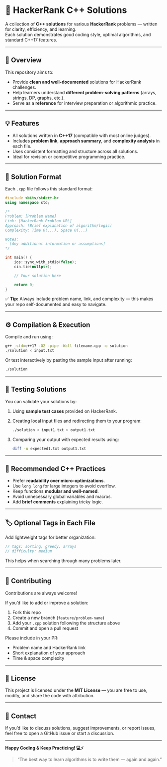# 🧠 HackerRank C++ Solutions

A collection of **C++ solutions** for various **HackerRank** problems — written for clarity, efficiency, and learning.  
Each solution demonstrates good coding style, optimal algorithms, and standard C++17 features.

---

## 🚀 Overview

This repository aims to:

- Provide **clean and well-documented** solutions for HackerRank challenges.  
- Help learners understand **different problem-solving patterns** (arrays, strings, DP, graphs, etc.).  
- Serve as a **reference** for interview preparation or algorithmic practice.

---

## 💡 Features

- All solutions written in **C++17** (compatible with most online judges).  
- Includes **problem link**, **approach summary**, and **complexity analysis** in each file.  
- Uses consistent formatting and structure across all solutions.  
- Ideal for revision or competitive programming practice.

---

## 🧩 Solution Format

Each `.cpp` file follows this standard format:

```cpp
#include <bits/stdc++.h>
using namespace std;

/*
Problem: [Problem Name]
Link: [HackerRank Problem URL]
Approach: [Brief explanation of algorithm/logic]
Complexity: Time O(...), Space O(...)

Notes:
- [Any additional information or assumptions]
*/

int main() {
    ios::sync_with_stdio(false);
    cin.tie(nullptr);

    // Your solution here

    return 0;
}
```

✅ **Tip:** Always include problem name, link, and complexity — this makes your repo self-documented and easy to navigate.

---

## ⚙️ Compilation & Execution

Compile and run using:

```bash
g++ -std=c++17 -O2 -pipe -Wall filename.cpp -o solution
./solution < input.txt
```

Or test interactively by pasting the sample input after running:

```bash
./solution
```

---

## 🧪 Testing Solutions

You can validate your solutions by:

1. Using **sample test cases** provided on HackerRank.  
2. Creating local input files and redirecting them to your program:

   ```bash
   ./solution < input1.txt > output1.txt
   ```

3. Comparing your output with expected results using:

   ```bash
   diff -u expected1.txt output1.txt
   ```

---

## 🧱 Recommended C++ Practices

- Prefer **readability over micro-optimizations**.  
- Use `long long` for large integers to avoid overflow.  
- Keep functions **modular and well-named**.  
- Avoid unnecessary global variables and macros.  
- Add **brief comments** explaining tricky logic.  

---

## 🏷️ Optional Tags in Each File

Add lightweight tags for better organization:

```cpp
// tags: sorting, greedy, arrays
// difficulty: medium
```

This helps when searching through many problems later.

---

## 🤝 Contributing

Contributions are always welcome!  

If you’d like to add or improve a solution:

1. Fork this repo  
2. Create a new branch (`feature/problem-name`)  
3. Add your `.cpp` solution following the structure above  
4. Commit and open a pull request  

Please include in your PR:
- Problem name and HackerRank link  
- Short explanation of your approach  
- Time & space complexity  

---

## 🧾 License

This project is licensed under the **MIT License** — you are free to use, modify, and share the code with attribution.

---

## 💬 Contact

If you’d like to discuss solutions, suggest improvements, or report issues, feel free to open a GitHub issue or start a discussion.

---

**Happy Coding & Keep Practicing! 💻⚡**

> “The best way to learn algorithms is to write them — again and again.”
